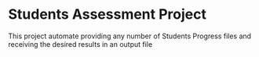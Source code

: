 # Students Assessment Project
This project automate providing any number of Students Progress files
and receiving the desired results in an output file
